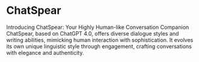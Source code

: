 # ChatSpear
Introducing ChatSpear: Your Highly Human-like Conversation Companion  ChatSpear, based on ChatGPT 4.0, offers diverse dialogue styles and writing abilities, mimicking human interaction with sophistication. It evolves its own unique linguistic style through engagement, crafting conversations with elegance and authenticity.
